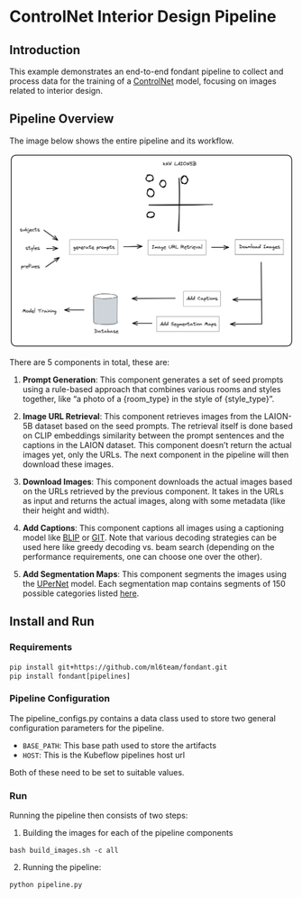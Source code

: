 # ControlNet Interior Design Pipeline

## Introduction
This example demonstrates an end-to-end fondant pipeline to collect and process data for the training of a [ControlNet](https://github.com/lllyasviel/ControlNet) model, focusing on images related to interior design.

## Pipeline Overview

The image below shows the entire pipeline and its workflow.

![Image](./assets/controlnet-interior-design-pipeline.png)


There are 5 components in total, these are:

1. **Prompt Generation**: This component generates a set of seed prompts using a rule-based approach that combines various rooms and styles together, like “a photo of a {room_type} in the style of {style_type}”.

2. **Image URL Retrieval**: This component retrieves images from the LAION-5B dataset based on the seed prompts. The retrieval itself is done based on CLIP embeddings similarity between the prompt sentences and the captions in the LAION dataset. This component doesn’t return the actual images yet, only the URLs. The next component in the pipeline will then download these images.

3. **Download Images**: This component downloads the actual images based on the URLs retrieved by the previous component. It takes in the URLs as input and returns the actual images, along with some metadata (like their height and width).

4. **Add Captions**: This component captions all images using a captioning model like [BLIP](https://huggingface.co/docs/transformers/model_doc/blip) or [GIT](https://huggingface.co/docs/transformers/model_doc/git). Note that various decoding strategies can be used here like greedy decoding vs. beam search (depending on the performance requirements, one can choose one over the other).

5. **Add Segmentation Maps**: This component segments the images using the [UPerNet](https://huggingface.co/docs/transformers/model_doc/upernet) model. Each segmentation map contains segments of 150 possible categories listed [here](https://huggingface.co/openmmlab/upernet-convnext-small/blob/main/config.json#L110).




## Install and Run

### Requirements


```
pip install git+https://github.com/ml6team/fondant.git
pip install fondant[pipelines]
```

### Pipeline Configuration

The pipeline_configs.py contains a data class used to store two general configuration parameters for the pipeline.

- ```BASE_PATH```: This base path used to store the artifacts 
- ```HOST```: This is the Kubeflow pipelines host url

Both of these need to be set to suitable values.


### Run

Running the pipeline then consists of two steps:

1. Building the images for each of the pipeline components
```
bash build_images.sh -c all 
```

2. Running the pipeline:
```
python pipeline.py
```
